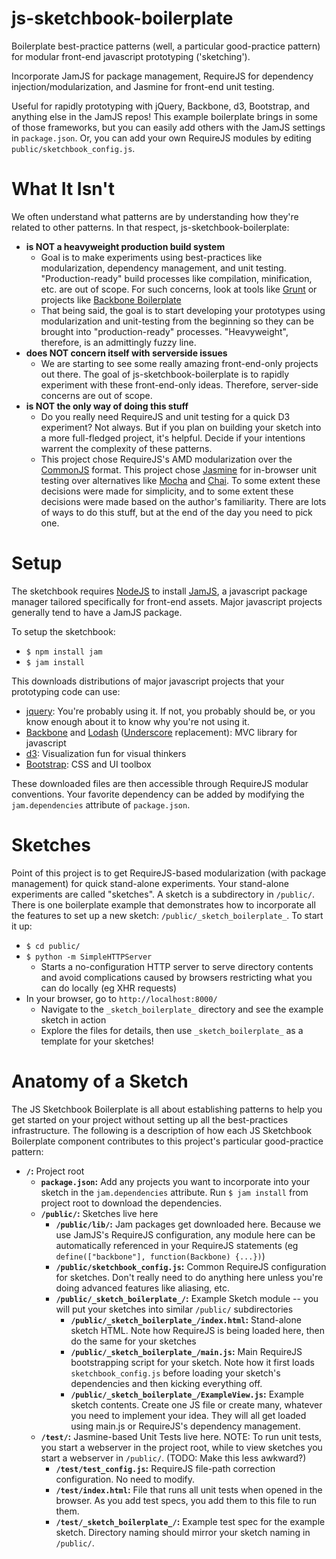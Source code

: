 js-sketchbook-boilerplate
=========================

Boilerplate best-practice patterns (well, a particular good-practice pattern) for modular front-end javascript
 prototyping ('sketching').

Incorporate JamJS for package management, RequireJS for dependency injection/modularization, and Jasmine for front-end
unit testing.

Useful for rapidly prototyping with jQuery, Backbone, d3, Bootstrap, and anything else in the JamJS repos!  This
example boilerplate brings in some of those frameworks, but you can easily add others with the JamJS settings in
`package.json`.  Or, you can add your own RequireJS modules by editing `public/sketchbook_config.js`.

# What It Isn't
We often understand what patterns are by understanding how they're related to other patterns.  In that respect,
js-sketchbook-boilerplate:
* __is NOT a heavyweight production build system__
  * Goal is to make experiments using best-practices like modularization, dependency management, and unit testing.
  "Production-ready" build processes like compilation, minification, etc. are out of scope.  For such concerns, look at
  tools like [Grunt](http://gruntjs.com/) or projects like [Backbone Boilerplate](https://github.com/tbranyen/backbone-boilerplate)
  * That being said, the goal is to start developing your prototypes using modularization and unit-testing from the
  beginning so they can be brought into "production-ready" processes.  "Heavyweight", therefore, is an admittingly fuzzy
  line.
* __does NOT concern itself with serverside issues__
  * We are starting to see some really amazing front-end-only projects out there.  The goal of js-sketchbook-boilerplate
  is to rapidly experiment with these front-end-only ideas.  Therefore, server-side concerns are out of scope.
* __is NOT the only way of doing this stuff__
  * Do you really need RequireJS and unit testing for a quick D3 experiment?  Not always.  But if you plan on building
  your sketch into a more full-fledged project, it's helpful.  Decide if your intentions warrent the complexity of
  these patterns.
  * This project chose RequireJS's AMD modularization over the [CommonJS](https://www.google.com/search?q=AMD+vs.+commonjs)
  format.  This project chose [Jasmine](http://pivotal.github.com/jasmine/) for in-browser unit testing over
  alternatives like [Mocha](http://visionmedia.github.com/mocha/) and [Chai](http://chaijs.com/).  To some extent these
  decisions were made for simplicity, and to some extent these decisions were made based on the author's familiarity.
  There are lots of ways to do this stuff, but at the end of the day you need to pick one.

# Setup
The sketchbook requires [NodeJS](http://nodejs.org/) to install [JamJS](http://jamjs.org/), a javascript package manager
tailored specifically for front-end assets.  Major javascript projects generally tend to have a JamJS package.

To setup the sketchbook:
* `$ npm install jam`
* `$ jam install`

This downloads distributions of major javascript projects that your prototyping code can use:
* [jquery](http://jquery.com/): You're probably using it.  If not, you probably should be, or you know enough about it
to know why you're not using it.
* [Backbone](http://backbonejs.org/) and [Lodash](http://lodash.com/) ([Underscore](http://underscorejs.org/)
replacement): MVC library for javascript
* [d3](http://d3js.org/): Visualization fun for visual thinkers
* [Bootstrap](http://twitter.github.com/bootstrap/): CSS and UI toolbox

These downloaded files are then accessible through RequireJS modular conventions.  Your favorite dependency can be added
by modifying the `jam.dependencies` attribute of `package.json`.


# Sketches
Point of this project is to get RequireJS-based modularization (with package management) for quick stand-alone
experiments.  Your stand-alone experiments are called "sketches".  A sketch is a subdirectory in `/public/`.  There is
one boilerplate example that demonstrates how to incorporate all the features to set up a new sketch:
`/public/_sketch_boilerplate_`.  To start it up:
* `$ cd public/`
* `$ python -m SimpleHTTPServer`
  * Starts a no-configuration HTTP server to serve directory contents and avoid complications caused by browsers
  restricting what you can do locally (eg XHR requests)
* In your browser, go to `http://localhost:8000/`
  * Navigate to the `_sketch_boilerplate_` directory and see the example sketch in action
  * Explore the files for details, then use `_sketch_boilerplate_` as a template for your sketches!

# Anatomy of a Sketch
The JS Sketchbook Boilerplate is all about establishing patterns to help you get started on your project without setting
up all the best-practices infrastructure.  The following is a description of how each JS Sketchbook Boilerplate
component contributes to this project's particular good-practice pattern:
* __`/`:__ Project root
    * __`package.json`:__ Add any projects you want to incorporate into your sketch in the `jam.dependencies` attribute.  Run
    `$ jam install` from project root to download the dependencies.
    * __`/public/`:__ Sketches live here
        * __`/public/lib/`:__ Jam packages get downloaded here.  Because we use JamJS's RequireJS configuration, any module here
        can be automatically referenced in your RequireJS statements (eg `define(["backbone"], function(Backbone) {...})`)
        * __`/public/sketchbook_config.js`:__ Common RequireJS configuration for sketches.  Don't really need to do anything here
        unless you're doing advanced features like aliasing, etc.
        * __`/public/_sketch_boilerplate_/`:__ Example Sketch module -- you will put your sketches into similar `/public/`
        subdirectories
            * __`/public/_sketch_boilerplate_/index.html`:__ Stand-alone sketch HTML.  Note how RequireJS is being loaded here,
            then do the same for your sketches
            * __`/public/_sketch_boilerplate_/main.js`:__ Main RequireJS bootstrapping script for your sketch.  Note how it first
            loads `sketchbook_config.js` before loading your sketch's dependencies and then kicking everything off.
            * __`/public/_sketch_boilerplate_/ExampleView.js`:__ Example sketch contents. Create one JS file or create many,
            whatever you need to implement your idea.  They will all get loaded using main.js or RequireJS's dependency
            management.
    * __`/test/`:__ Jasmine-based Unit Tests live here.  NOTE: To run unit tests, you start a webserver in the project root,
    while to view sketches you start a webserver in `/public/`.  (TODO: Make this less awkward?)
        * __`/test/test_config.js`:__ RequireJS file-path correction configuration.  No need to modify.
        * __`/test/index.html`:__ File that runs all unit tests when opened in the browser.  As you add test specs, you add them
        to this file to run them.
        * __`/test/_sketch_boilerplate_/`:__ Example test spec for the example sketch.  Directory naming should mirror your
        sketch naming in `/public/`.



